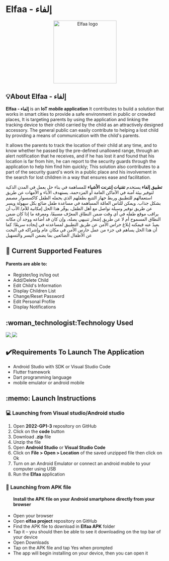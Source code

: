 # Elfaa - إلفاء
<p align="center">
   <img src="https://raw.githubusercontent.com/rahaf-alzahrani/2022-GP1-3/main/elfaa/assets/images/logo1.png" alt="Elfaa logo" height="200" width="200">
</p>

<h2>💡About Elfaa - إلفاء </h2>
<p><strong> Elfaa - إلفاء</strong> is an <strong>IoT mobile application</strong> It contributes to build a solution that works in smart cities to provide a safe environment in public or crowded places, It is targeting parents by using the application and linking the tracking device to their child carried by the child as an attractively designed accessory. The general public can easily contribute to helping a lost child by providing a means of communication with the child's parents.

It allows the parents to track the location of their child at any time, and to know whether he passed by the pre-defined unallowed range, through an alert notification that he receives, and if he has lost it and found that his location is far from him, he can report to the security guards through the application to help him find him quickly; This solution also contributes to a part of the security guard's work in a public place and his involvement in the search for lost children in a way that ensures ease and facilitation.</p>

<p> <strong>
تطبيق إلفاء </strong>يستخدم <strong>تقنيات إنترنت الأشياء</strong> للمساهمة في بناء حل يعمل في المدن الذكية لتوفير بيئة آمنة في الأماكن العامة أو المزدحمة، يستهدف الأباء و الأمهات عن طريق استعمالهم للتطبيق وربط جهاز التتبع بطفلهم الذي يحمله الطفل كاكسسوار مصمم بشكل جذاب. ويمكن للناس العامّة المساهمة في مساعدة طفل ضائع بكل سهولة ويسر عن طريق توفير وسيلة تواصل مع أهل الطفل،
 يوفّر هذا الحل إمكانية للأم/ الأب أن يراقب موقع طفله في أي وقت ضمن النطاق المعرّف مسبقَا، ومعرفة ما إذا كان ضمن النطاق المسموح أم لا عن طريق إشعار تنبيهي يصله، وإن كان قد أضاعه ووجد أن مكانه بعيدٌ عنه فيمكنه إبلاغ حراس الأمن عن طريق التطبيق لمساعدته في إيجاده سريعًا؛ كما أن هذا الحل يساهم في جزء من عمل حارس الأمن في مكان عام وإشراكه في البحث عن الأطفال الضائعين بما يضمن اليسر والتسهيل </p>

<h2>🎯 Current Supported Features </h2>
<h4>Parents are able to:</h4>
<ul>
<li> Register/log in/log out</li>
<li>Add/Delete Child</li>
<li> Edit Child's Information </li>
<li>Display Children List </li>
<li> Change/Reset Password </li>
<li>Edit Personal Profile</li>
<li> Display Notifications </li>
</ul>

<h2>:woman_technologist:Technology Used </h2>
<p>
  <a href="https://skillicons.dev">
    <img src="https://skillicons.dev/icons?i=flutter,dart&theme=light" />
  </a>
    <a href="https://skillicons.dev">
    <img src="https://skillicons.dev/icons?i=firebase&theme=light" />
  </a>
</p>  
<h2>✔️Requirements To Launch The Application</h2>
<ul>
<li> Android Studio with SDK or Visual Studio Code</li>
<li> Flutter framework </li>
<li> Dart programming language </li>
<li> mobile emulator or android mobile </li>
</ul>
  
<h2>:memo: Launch Instructions</h2>
<h3>💻 Launching from Visual studio/Android studio</h3>
<ol>
<li> Open <strong>2022-GP1-3</strong> repository on GitHub</li>
<li> Click on the <strong> code</strong> button</li>
<li> Download <strong>.zip</strong> file</li>
<li> Unzip the file </li>
<li> Open <strong> Android Studio</strong> or <strong> Visual Studio Code</strong>  </li>
<li> Click on <strong> File > Open > Location</strong> of the saved unzipped file then click on Ok</li>
<li> Turn on an Android Emulator or connect an android mobile to your computer using USB </li>
<li> Run the <strong>Elfaa </strong> application </li>
</ol>
<h3>📲 Launching from APK file</h3>
<ul>
<h4>Install the APK file on your Android smartphone directly from your browser</h4>
<li> Open your browser</li> 
<li> Open <strong>elfaa project</strong> repository on GitHub</li>
<li> Find the APK file to download in <strong>Elfaa APK</strong> folder</li> 
<li> Tap it – you should then be able to see it downloading on the top bar of your device</li>
<li> Open Downloads</li> 
<li> Tap on the APK file and tap Yes when prompted</li> 
<li> The app will begin installing on your device, then you can open it </li> 
</ul>

